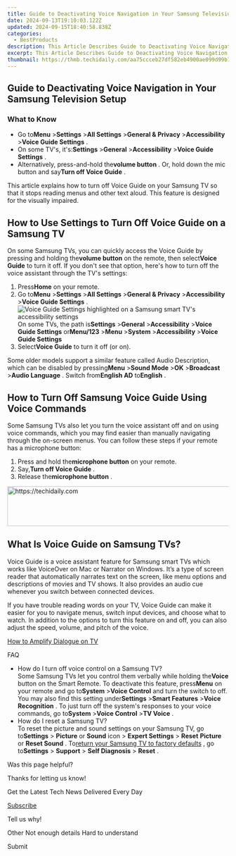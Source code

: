 ```yaml
---
title: Guide to Deactivating Voice Navigation in Your Samsung Television Setup
date: 2024-09-13T19:10:03.122Z
updated: 2024-09-15T18:40:58.838Z
categories:
  - BestProducts
description: This Article Describes Guide to Deactivating Voice Navigation in Your Samsung Television Setup
excerpt: This Article Describes Guide to Deactivating Voice Navigation in Your Samsung Television Setup
thumbnail: https://thmb.techidaily.com/aa75ccceb27df582eb4900ae099d99b1731677ace1a8dcb38cd4f8698fb9bdda.jpg
---
```


## Guide to Deactivating Voice Navigation in Your Samsung Television Setup
### What to Know

* Go to**Menu** \>**Settings** \>**All Settings** \>**General & Privacy** \>**Accessibility** \>**Voice Guide Settings** .
* On some TV's, it's:**Settings** \>**General** \>**Accessibility** \>**Voice Guide Settings** .
* Alternatively, press-and-hold the**volume button** . Or, hold down the mic button and say**Turn off Voice Guide** .

 This article explains how to turn off Voice Guide on your Samsung TV so that it stops reading menus and other text aloud. This feature is designed for the visually impaired.

## How to Use Settings to Turn Off Voice Guide on a Samsung TV

 On some Samsung TVs, you can quickly access the Voice Guide by pressing and holding the**volume button** on the remote, then select**Voice Guide** to turn it off. If you don't see that option, here's how to turn off the voice assistant through the TV's settings:

1. Press**Home** on your remote.
2. Go to**Menu** \>**Settings** \>**All Settings** \>**General & Privacy** \>**Accessibility** \>**Voice Guide Settings** .  
![Voice Guide Settings highlighted on a Samsung smart TV's accessibility settings](https://www.lifewire.com/thmb/j_oaAK99yYYa1Qu4Ja4np1NDmgM=/1500x0/filters:no_upscale():max_bytes(150000):strip_icc():format(webp)/samsung-voice-guide-settings-b6d650b942df40b28c2f3267a03b1710.png)  
 On some TVs, the path is**Settings** \>**General** \>**Accessibility** \>**Voice Guide Settings** or**Menu/123** \>**Menu** \>**System** \>**Accessibility** \>**Voice Guide Settings**
3. Select**Voice Guide** to turn it off (or on).

 Some older models support a similar feature called Audio Description, which can be disabled by pressing**Menu** \>**Sound Mode** \>**OK** \>**Broadcast** \>**Audio Language** . Switch from**English AD** to**English** .

## How to Turn Off Samsung Voice Guide Using Voice Commands

 Some Samsung TVs also let you turn the voice assistant off and on using voice commands, which you may find easier than manually navigating through the on-screen menus. You can follow these steps if your remote has a microphone button:  

1. Press and hold the**microphone button** on your remote.
2. Say,**Turn off Voice Guide** .
3. Release the**microphone button** .

<!-- affiliate ads begin -->
<a href="https://ephamedtechinc.pxf.io/c/5597632/2136623/26400" target="_top" id="2136623">
  <img src="//a.impactradius-go.com/display-ad/26400-2136623" border="0" alt="https://techidaily.com" width="728" height="90"/>
</a>
<img height="0" width="0" src="https://ephamedtechinc.pxf.io/i/5597632/2136623/26400" style="position:absolute;visibility:hidden;" border="0" />
<!-- affiliate ads end -->

## What Is Voice Guide on Samsung TVs?

 Voice Guide is a voice assistant feature for Samsung smart TVs which works like VoiceOver on Mac or Narrator on Windows. It’s a type of screen reader that automatically narrates text on the screen, like menu options and descriptions of movies and TV shows. It also provides an audio cue whenever you switch between connected devices.

 If you have trouble reading words on your TV, Voice Guide can make it easier for you to navigate menus, switch input devices, and choose what to watch. In addition to the options to turn this feature on and off, you can also adjust the speed, volume, and pitch of the voice.  

[How to Amplify Dialogue on TV](https://www.lifewire.com/how-to-amplify-dialogue-on-tv-4691892)

 FAQ

* How do I turn off voice control on a Samsung TV?  
 Some Samsung TVs let you control them verbally while holding the**Voice** button on the Smart Remote. To deactivate this feature, press**Menu** on your remote and go to**System** \>**Voice Control** and turn the switch to off. You may also find this setting under**Settings** \>**Smart Features** \>**Voice Recognition** . To just turn off the system's responses to your voice commands, go to**System** \>**Voice Control** \>**TV Voice** .
* How do I reset a Samsung TV?  
 To reset the picture and sound settings on your Samsung TV, go to**Settings** \> **Picture** or **Sound** icon > **Expert Settings** \> **Reset** **Picture** or **Reset Sound** . To[return your Samsung TV to factory defaults](https://www.lifewire.com/reset-samsung-tv-4173258) , go to**Settings** \> **Support** \> **Self Diagnosis** \> **Reset** .

Was this page helpful?

Thanks for letting us know!

 Get the Latest Tech News Delivered Every Day

[Subscribe](https://www.lifewire.com/#)

Tell us why!

 Other  Not enough details  Hard to understand

 Submit

<ins class="adsbygoogle"
     style="display:block"
     data-ad-format="autorelaxed"
     data-ad-client="ca-pub-7571918770474297"
     data-ad-slot="1223367746"></ins>

<ins class="adsbygoogle"
     style="display:block"
     data-ad-client="ca-pub-7571918770474297"
     data-ad-slot="8358498916"
     data-ad-format="auto"
     data-full-width-responsive="true"></ins>



